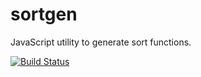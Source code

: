 # sortgen
JavaScript utility to generate sort functions.

[![Build Status](https://travis-ci.org/ghost-/sortgen.svg?branch=master)](https://travis-ci.org/ghost-/sortgen)
